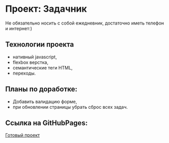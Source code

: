 # Проект: Задачник

Не обязательно носить с собой ежедневник, достаточно иметь телефон и интернет:)

## Технологии проекта
- нативный javascript,
- flexbox верстка,
- семантические теги HTML,
- переходы.

## Планы по доработке:
- Добавить валидацию форме,
- при обновлении страницы убрать сброс всех задач.

## Ссылка на GitHubPages: 
[Готовый проект](https://n1ckwhite.github.io/to-do/)
